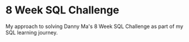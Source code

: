 # 8 Week SQL Challenge
My approach to solving Danny Ma's 8 Week SQL Challenge as part of my SQL learning journey.  
